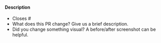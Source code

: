 <!-- Thank you for opening a PR! We really appreciate you taking the time to help out 🙌 -->

#### Description

- Closes # <!-- Add an issue number if this PR will close it. -->
- What does this PR change? Give us a brief description.
- Did you change something visual? A before/after screenshot can be helpful.

<!-- TAKING PART IN HACKTOBERFEST? LET US KNOW! -->
<!-- See https://contribute.docs.astro.build/guides/hacktoberfest/ for more details. -->

<!--
Here’s what will happen next:
One or more of our maintainers will take a look and may ask you to make changes.
We try to be responsive, but don’t worry if this takes a day or two.
-->
